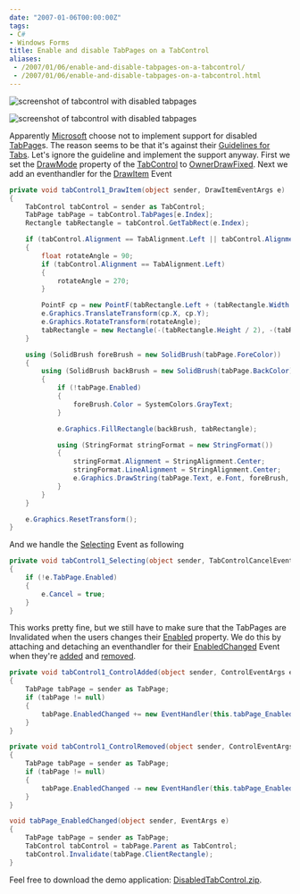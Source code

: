 ```yaml
---
date: "2007-01-06T00:00:00Z"
tags:
- C#
- Windows Forms
title: Enable and disable TabPages on a TabControl
aliases:
 - /2007/01/06/enable-and-disable-tabpages-on-a-tabcontrol/
 - /2007/01/06/enable-and-disable-tabpages-on-a-tabcontrol.html
---
```

![screenshot of tabcontrol with disabled tabpages](http://www.timvw.be/wp-content/images/disabled-tabcontrol-1.gif)
  
![screenshot of tabcontrol with disabled tabpages](http://www.timvw.be/wp-content/images/disabled-tabcontrol-2.gif)

Apparently [Microsoft](http://www.microsoft.com) choose not to implement support for disabled [TabPage](http://msdn2.microsoft.com/en-us/library/system.windows.forms.tabpage.aspx)s. The reason seems to be that it's against their [Guidelines for Tabs](http://msdn2.microsoft.com/en-us/library/aa511493.aspx). Let's ignore the guideline and implement the support anyway. First we set the [DrawMode](http://msdn2.microsoft.com/en-us/library/system.windows.forms.tabcontrol.drawmode.aspx) property of the [TabControl](http://msdn2.microsoft.com/en-us/library/system.windows.forms.tabcontrol.aspx) to [OwnerDrawFixed](http://msdn2.microsoft.com/en-us/library/system.windows.forms.tabdrawmode.aspx). Next we add an eventhandler for the [DrawItem](http://msdn2.microsoft.com/en-us/library/system.windows.forms.tabcontrol.drawitem.aspx) Event

```csharp
private void tabControl1_DrawItem(object sender, DrawItemEventArgs e)
{
	TabControl tabControl = sender as TabControl;
	TabPage tabPage = tabControl.TabPages[e.Index];
	Rectangle tabRectangle = tabControl.GetTabRect(e.Index);

	if (tabControl.Alignment == TabAlignment.Left || tabControl.Alignment == TabAlignment.Right)
	{
		float rotateAngle = 90;
		if (tabControl.Alignment == TabAlignment.Left)
		{
			rotateAngle = 270;
		}

		PointF cp = new PointF(tabRectangle.Left + (tabRectangle.Width / 2), tabRectangle.Top + (tabRectangle.Height / 2));
		e.Graphics.TranslateTransform(cp.X, cp.Y);
		e.Graphics.RotateTransform(rotateAngle);
		tabRectangle = new Rectangle(-(tabRectangle.Height / 2), -(tabRectangle.Width / 2), tabRectangle.Height, tabRectangle.Width);
	}

	using (SolidBrush foreBrush = new SolidBrush(tabPage.ForeColor))
	{
		using (SolidBrush backBrush = new SolidBrush(tabPage.BackColor))
		{
			if (!tabPage.Enabled)
			{
				foreBrush.Color = SystemColors.GrayText;
			}

			e.Graphics.FillRectangle(backBrush, tabRectangle);

			using (StringFormat stringFormat = new StringFormat())
			{
				stringFormat.Alignment = StringAlignment.Center;
				stringFormat.LineAlignment = StringAlignment.Center;
				e.Graphics.DrawString(tabPage.Text, e.Font, foreBrush, tabRectangle, stringFormat);
			}
		}
	}

	e.Graphics.ResetTransform();
}
```

And we handle the [Selecting](http://msdn2.microsoft.com/en-us/library/system.windows.forms.tabcontrol.selecting.aspx) Event as following

```csharp
private void tabControl1_Selecting(object sender, TabControlCancelEventArgs e)
{
	if (!e.TabPage.Enabled)
	{
		e.Cancel = true;
	}
}
```

This works pretty fine, but we still have to make sure that the TabPages are Invalidated when the users changes their [Enabled](http://msdn2.microsoft.com/en-us/library/system.windows.forms.control.enabled.aspx) property. We do this by attaching and detaching an eventhandler for their [EnabledChanged](http://msdn2.microsoft.com/en-us/library/system.windows.forms.control.enabledchanged.aspx) Event when they're [added](http://msdn2.microsoft.com/en-us/library/system.windows.forms.control.controladded.aspx) and [removed](http://msdn2.microsoft.com/en-us/library/system.windows.forms.control.controlremoved.aspx).

```csharp
private void tabControl1_ControlAdded(object sender, ControlEventArgs e)
{
	TabPage tabPage = sender as TabPage;
	if (tabPage != null)
	{
		tabPage.EnabledChanged += new EventHandler(this.tabPage_EnabledChanged);
	}
}

private void tabControl1_ControlRemoved(object sender, ControlEventArgs e)
{
	TabPage tabPage = sender as TabPage;
	if (tabPage != null)
	{
		tabPage.EnabledChanged -= new EventHandler(this.tabPage_EnabledChanged);
	}
}

void tabPage_EnabledChanged(object sender, EventArgs e)
{
	TabPage tabPage = sender as TabPage;
	TabControl tabControl = tabPage.Parent as TabControl;
	tabControl.Invalidate(tabPage.ClientRectangle);
}
```

Feel free to download the demo application: [DisabledTabControl.zip](http://www.timvw.be/wp-content/code/csharp/DisabledTabControl.zip).
